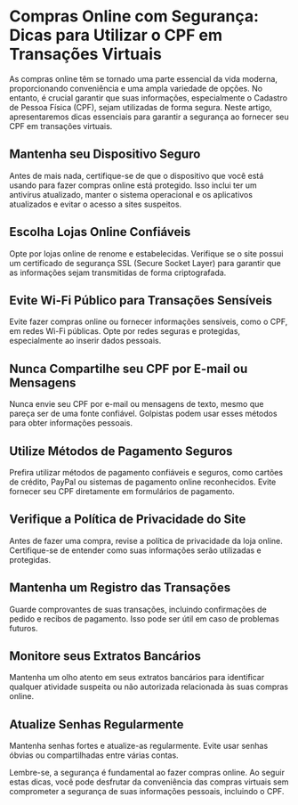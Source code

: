 # Compras Online com Segurança: Dicas para Utilizar o CPF em Transações Virtuais

As compras online têm se tornado uma parte essencial da vida moderna, proporcionando conveniência e uma ampla variedade de opções. No entanto, é crucial garantir que suas informações, especialmente o Cadastro de Pessoa Física (CPF), sejam utilizadas de forma segura. Neste artigo, apresentaremos dicas essenciais para garantir a segurança ao fornecer seu CPF em transações virtuais.

## Mantenha seu Dispositivo Seguro

Antes de mais nada, certifique-se de que o dispositivo que você está usando para fazer compras online está protegido. Isso inclui ter um antivírus atualizado, manter o sistema operacional e os aplicativos atualizados e evitar o acesso a sites suspeitos.

## Escolha Lojas Online Confiáveis

Opte por lojas online de renome e estabelecidas. Verifique se o site possui um certificado de segurança SSL (Secure Socket Layer) para garantir que as informações sejam transmitidas de forma criptografada.

## Evite Wi-Fi Público para Transações Sensíveis

Evite fazer compras online ou fornecer informações sensíveis, como o CPF, em redes Wi-Fi públicas. Opte por redes seguras e protegidas, especialmente ao inserir dados pessoais.

## Nunca Compartilhe seu CPF por E-mail ou Mensagens

Nunca envie seu CPF por e-mail ou mensagens de texto, mesmo que pareça ser de uma fonte confiável. Golpistas podem usar esses métodos para obter informações pessoais.

## Utilize Métodos de Pagamento Seguros

Prefira utilizar métodos de pagamento confiáveis e seguros, como cartões de crédito, PayPal ou sistemas de pagamento online reconhecidos. Evite fornecer seu CPF diretamente em formulários de pagamento.

## Verifique a Política de Privacidade do Site

Antes de fazer uma compra, revise a política de privacidade da loja online. Certifique-se de entender como suas informações serão utilizadas e protegidas.

## Mantenha um Registro das Transações

Guarde comprovantes de suas transações, incluindo confirmações de pedido e recibos de pagamento. Isso pode ser útil em caso de problemas futuros.

## Monitore seus Extratos Bancários

Mantenha um olho atento em seus extratos bancários para identificar qualquer atividade suspeita ou não autorizada relacionada às suas compras online.

## Atualize Senhas Regularmente

Mantenha senhas fortes e atualize-as regularmente. Evite usar senhas óbvias ou compartilhadas entre várias contas.

Lembre-se, a segurança é fundamental ao fazer compras online. Ao seguir estas dicas, você pode desfrutar da conveniência das compras virtuais sem comprometer a segurança de suas informações pessoais, incluindo o CPF.